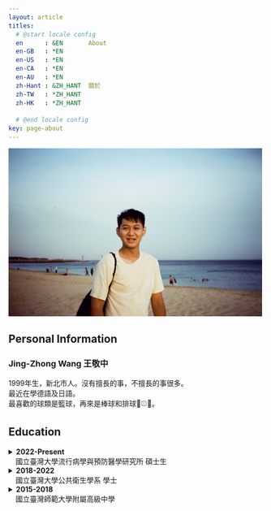 ```yaml
---
layout: article
titles:
  # @start locale config
  en      : &EN       About
  en-GB   : *EN
  en-US   : *EN
  en-CA   : *EN
  en-AU   : *EN
  zh-Hant : &ZH_HANT  關於
  zh-TW   : *ZH_HANT
  zh-HK   : *ZH_HANT
 
  # @end locale config
key: page-about
---
```


<img src="IMG_5834.JPG" alt="Profile Picture" width="500"/>

## Personal Information
### Jing-Zhong Wang 王敬中
1999年生，新北市人。沒有擅長的事，不擅長的事很多。  
最近在學德語及日語。  
最喜歡的球類是籃球，再來是棒球和排球:basketball::baseball::volleyball:。

## Education
<details>
  <summary><b>2022-Present</b><br>&emsp;國立臺灣大學流行病學與預防醫學研究所 碩士生</summary>
    <p>
    &emsp;主修生物醫學統計與資料科學<br>
    &emsp;Master student of Biostatistics and Health Data Science<br>
    &emsp;&emsp;<i>Institute of Epidemiology and Prevent Medicine<br>
    &emsp;&emsp;National Taiwan University</i>
    </p>
</details>
<details>
  <summary><b>2018-2022</b><br>&emsp;國立臺灣大學公共衛生學系 學士</summary>
    <p>
    &emsp;&emsp;主修生物統計與健康資訊<br>
    <ul>
     <li>生物統計學程</li>
    <li>傳染病學程 (主修流行病學) </li>
    <li>健康大數據學程</li>
    </ul>
    &emsp;Bachelor of Science in Public Health<br>
    &emsp;Specialized in Biostatistics and Health Data<br>
    &emsp;&emsp;<i>National Taiwan University</i>
    <ul>
    <li>Biological Statistics Program</li>
    <li>Infectious Diseases Program (Specialized in Epidemiology)</li>
    <li>Big Data in Health Program</li>
    </ul>
    </p>
</details>
<details>
  <summary><b>2015-2018</b><br>&emsp;國立臺灣師範大學附屬高級中學</summary>
    <p>
    &emsp;High School Diploma<br>
    &emsp;&emsp;<i>The Affiliated Senior High School of National Taiwan Normal University</i>
    </p>
</details>


